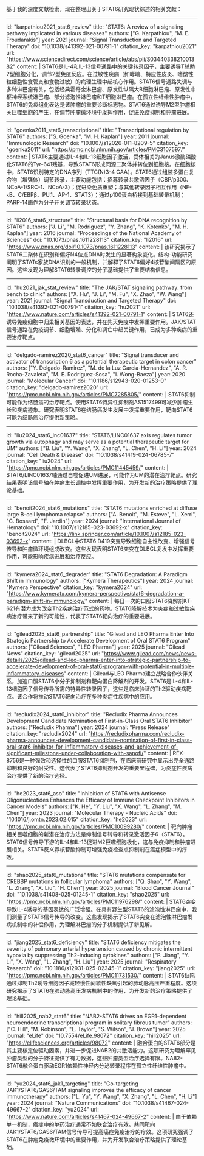 基于我的深度文献检索，现在整理出关于STAT6研究现状综述的相关文献：

----
id: "karpathiou2021_stat6_review"
title: "STAT6: A review of a signaling pathway implicated in various diseases"
authors: ["G. Karpathiou", "M. E. Froudarakis"]
year: 2021
journal: "Signal Transduction and Targeted Therapy"
doi: "10.1038/s41392-021-00791-1"
citation_key: "karpathiou2021"
url: "https://www.sciencedirect.com/science/article/abs/pii/S0344033821001382"
content: |
  STAT6是IL-4和IL-13信号通路中的关键转录因子，主要诱导T辅助2型细胞分化，调节2型免疫反应。在过敏性疾病（如哮喘、特应性皮炎、嗜酸性粒细胞性食管炎和食物过敏）的病理生理中起核心作用。STAT6信号通路失调与多种淋巴瘤有关，包括经典霍奇金淋巴瘤、原发性纵隔大B细胞淋巴瘤、原发性中枢神经系统淋巴瘤、部分滤泡性淋巴瘤和T细胞淋巴瘤。在孤立性纤维性肿瘤中，STAT6的免疫组化表达是该肿瘤的重要诊断标志物。STAT6通过诱导M2型肿瘤相关巨噬细胞的产生，在调节肿瘤微环境中发挥作用，促进免疫抑制和肿瘤进展。

----
id: "goenka2011_stat6_transcriptional"
title: "Transcriptional regulation by STAT6"
authors: ["S. Goenka", "M. H. Kaplan"]
year: 2011
journal: "Immunologic Research"
doi: "10.1007/s12026-011-8209-5"
citation_key: "goenka2011"
url: "https://pmc.ncbi.nlm.nih.gov/articles/PMC3107597/"
content: |
  STAT6主要通过IL-4和IL-13细胞因子激活，受体相关的Janus激酶磷酸化STAT6的Tyr-641残基，导致STAT6形成同源二聚体并转位到细胞核。在细胞核中，STAT6识别特定的DNA序列（TTC(N)3-4 GAA）。STAT6通过组装多蛋白复合物（增强体）调节转录，主要功能包括：招募转录共激活因子（CBP/p300、NCoA-1/SRC-1、NCoA-3）；促进染色质重塑；与其他转录因子相互作用（NF-κB、C/EBPβ、PU.1、AP-1、STAT3）；通过p100蛋白桥接到基础转录机制；PARP-14酶作为分子开关调节转录状态。

----
id: "li2016_stat6_structure"
title: "Structural basis for DNA recognition by STAT6"
authors: ["J. Li", "M. Rodriguez", "Y. Zhang", "K. Kotenko", "M. H. Kaplan"]
year: 2016
journal: "Proceedings of the National Academy of Sciences"
doi: "10.1073/pnas.1611228113"
citation_key: "li2016"
url: "https://www.pnas.org/doi/10.1073/pnas.1611228113"
content: |
  该研究揭示了STAT6二聚体在识别和偏好N4位点DNA时发生的显著构象变化。结构-功能研究阐明了STATs家族DNA识别的一般机制，并解释了STAT6偏好4核苷酸间隔区的原因。这些发现为理解STAT6转录调控的分子基础提供了重要结构信息。

----
id: "hu2021_jak_stat_review"
title: "The JAK/STAT signaling pathway: from bench to clinic"
authors: ["X. Hu", "J. Li", "M. Fu", "X. Zhao", "W. Wang"]
year: 2021
journal: "Signal Transduction and Targeted Therapy"
doi: "10.1038/s41392-021-00791-1"
citation_key: "hu2021"
url: "https://www.nature.com/articles/s41392-021-00791-1"
content: |
  STAT6还诱导免疫细胞中归巢相关基因的表达，并在先天免疫中发挥重要作用。JAK/STAT信号通路在免疫调节、细胞增殖、分化和凋亡中起关键作用，已成为多种疾病的重要治疗靶点。

----
id: "delgado-ramirez2020_stat6_cancer"
title: "Signal transducer and activator of transcription 6 as a potential therapeutic target in colon cancer"
authors: ["Y. Delgado-Ramirez", "M. de la Luz Garcia-Hernandez", "A. R. Rocha-Zavaleta", "M. E. Rodriguez-Sosa", "I. Wong-Baeza"]
year: 2020
journal: "Molecular Cancer"
doi: "10.1186/s12943-020-01253-0"
citation_key: "delgado-ramirez2020"
url: "https://pmc.ncbi.nlm.nih.gov/articles/PMC7285805/"
content: |
  STAT6抑制可能作为结肠癌的治疗靶点。使用STAT6特异性抑制剂AS1517499可减少肿瘤生长和疾病迹象。研究表明STAT6在结肠癌发生发展中发挥重要作用，靶向STAT6可能为结肠癌治疗提供新策略。

----
id: "liu2024_stat6_lnc01637"
title: "STAT6/LINC01637 axis regulates tumor growth via autophagy and may serve as a potential therapeutic target for UM"
authors: ["B. Liu", "Y. Wang", "X. Zhang", "L. Chen", "H. Li"]
year: 2024
journal: "Cell Death & Disease"
doi: "10.1038/s41419-024-06785-7"
citation_key: "liu2024"
url: "https://pmc.ncbi.nlm.nih.gov/articles/PMC11445459/"
content: |
  STAT6/LINC01637轴通过自噬促进UM进展，可能作为UM的潜在治疗靶点。研究结果表明该信号轴在肿瘤生长调控中发挥重要作用，为开发新的治疗策略提供了理论基础。

----
id: "benoit2024_stat6_mutations"
title: "STAT6 mutations enriched at diffuse large B-cell lymphoma relapse"
authors: ["A. Benoit", "M. Esteve", "L. Xerri", "C. Bossard", "F. Jardin"]
year: 2024
journal: "International Journal of Hematology"
doi: "10.1007/s12185-023-03692-x"
citation_key: "benoit2024"
url: "https://link.springer.com/article/10.1007/s12185-023-03692-x"
content: |
  DLBCL中STAT6 D419突变导致细胞自主性改变、增强信号传导和肿瘤微环境组成改变。这些发现表明STAT6突变在DLBCL复发中发挥重要作用，可能影响疾病进展和治疗反应。

----
id: "kymera2024_stat6_degrader"
title: "STAT6 Degradation: A Paradigm Shift in Immunology"
authors: ["Kymera Therapeutics"]
year: 2024
journal: "Kymera Perspective"
citation_key: "kymera2024"
url: "https://www.kymeratx.com/kymera-perspective/stat6-degradation-a-paradigm-shift-in-immunology/"
content: |
  每日一次的口服STAT6降解剂KT-621有潜力成为改变Th2疾病治疗范式的药物。STAT6降解技术为炎症和过敏性疾病治疗带来了新的可能性，代表了STAT6靶向治疗的重要进展。

----
id: "gilead2025_stat6_partnership"
title: "Gilead and LEO Pharma Enter Into Strategic Partnership to Accelerate Development of Oral STAT6 Program"
authors: ["Gilead Sciences", "LEO Pharma"]
year: 2025
journal: "Gilead News"
citation_key: "gilead2025"
url: "https://www.gilead.com/news/news-details/2025/gilead-and-leo-pharma-enter-into-strategic-partnership-to-accelerate-development-of-oral-stat6-program-with-potential-in-multiple-inflammatory-diseases"
content: |
  Gilead与LEO Pharma建立战略合作伙伴关系，加速口服STAT6小分子抑制剂和靶向蛋白降解剂的开发。STAT6是IL-4和IL-13细胞因子信号传导所需的特异性转录因子，这些是临床验证的Th2驱动疾病靶点。该合作将推动STAT6靶向治疗在多种炎症性疾病中的应用。

----
id: "recludix2024_stat6_inhibitor"
title: "Recludix Pharma Announces Development Candidate Nomination of First-in-Class Oral STAT6 Inhibitor"
authors: ["Recludix Pharma"]
year: 2024
journal: "Press Release"
citation_key: "recludix2024"
url: "https://recludixpharma.com/recludix-pharma-announces-development-candidate-nomination-of-first-in-class-oral-stat6-inhibitor-for-inflammatory-diseases-and-achievement-of-significant-milestone-under-collaboration-with-sanofi/"
content: |
  REX-8756是一种强效和选择性的口服STAT6抑制剂，在临床前研究中显示出完全通路抑制和良好的耐受性。这代表了STAT6抑制剂开发的重要里程碑，为炎症性疾病治疗提供了新的治疗选择。

----
id: "he2023_stat6_aso"
title: "Inhibition of STAT6 with Antisense Oligonucleotides Enhances the Efficacy of Immune Checkpoint Inhibitors in Cancer Models"
authors: ["K. He", "Y. Liu", "X. Wang", "L. Zhang", "M. Chen"]
year: 2023
journal: "Molecular Therapy - Nucleic Acids"
doi: "10.1016/j.omtn.2023.02.015"
citation_key: "he2023"
url: "https://pmc.ncbi.nlm.nih.gov/articles/PMC10099280/"
content: |
  靶向肿瘤相关巨噬细胞的新潜在治疗方法是抑制信号转导和转录激活因子6（STAT6）。STAT6信号传导下游的IL-4和IL-13促进M2巨噬细胞极化，这与免疫抑制和肿瘤进展相关。STAT6反义寡核苷酸抑制可增强免疫检查点抑制剂在癌症模型中的疗效。

----
id: "shao2025_stat6_mutations"
title: "STAT6 mutations compensate for CREBBP mutations in follicular lymphoma"
authors: ["Q. Shao", "Y. Wang", "L. Zhang", "X. Liu", "H. Chen"]
year: 2025
journal: "Blood Cancer Journal"
doi: "10.1038/s41408-025-01245-1"
citation_key: "shao2025"
url: "https://pmc.ncbi.nlm.nih.gov/articles/PMC11976298/"
content: |
  STAT6突变导致IL-4诱导的基因表达的广泛增强。在具有野生型STAT6的滤泡性淋巴瘤中，我们测量了STAT6信号传导的改变。这些发现揭示了STAT6突变在滤泡性淋巴瘤发病机制中的补偿作用，为理解淋巴瘤的分子机制提供了新见解。

----
id: "jiang2025_stat6_deficiency"
title: "STAT6 deficiency mitigates the severity of pulmonary arterial hypertension caused by chronic intermittent hypoxia by suppressing Th2-inducing cytokines"
authors: ["P. Jiang", "Y. Li", "X. Wang", "L. Zhang", "H. Liu"]
year: 2025
journal: "Respiratory Research"
doi: "10.1186/s12931-025-02345-1"
citation_key: "jiang2025"
url: "https://pmc.ncbi.nlm.nih.gov/articles/PMC11731530/"
content: |
  STAT6缺陷通过抑制Th2诱导细胞因子减轻慢性间歇性缺氧引起的肺动脉高压严重程度。这项研究揭示了STAT6在肺动脉高压发病机制中的作用，为开发新的治疗策略提供了理论基础。

----
id: "hill2025_nab2_stat6"
title: "NAB2-STAT6 drives an EGR1-dependent neuroendocrine transcriptional program in solitary fibrous tumor"
authors: ["C. Hill", "M. Robinson", "L. Taylor", "S. Wilson", "J. Brown"]
year: 2025
journal: "eLife"
doi: "10.7554/eLife.98072"
citation_key: "hill2025"
url: "https://elifesciences.org/articles/98072"
content: |
  融合蛋白的STAT6部分是其主要核定位驱动因素，并进一步促进NAB2的共激活能力。这项研究为理解罕见肿瘤类型的分子特征提供了有力数据，这些肿瘤类型治疗选择有限。NAB2-STAT6融合蛋白驱动EGR1依赖性神经内分泌转录程序在孤立性纤维性肿瘤中。

----
id: "yu2024_stat6_jak1_targeting"
title: "Co-targeting JAK1/STAT6/GAS6/TAM signaling improves the efficacy of cancer immunotherapy"
authors: ["L. Yu", "Y. Wang", "X. Zhang", "L. Chen", "H. Li"]
year: 2024
journal: "Nature Communications"
doi: "10.1038/s41467-024-49667-2"
citation_key: "yu2024"
url: "https://www.nature.com/articles/s41467-024-49667-2"
content: |
  由于依赖单一机制，癌症中的单药治疗通常不如联合治疗有效。共同靶向JAK1/STAT6/GAS6/TAM信号传导可提高癌症免疫治疗的疗效。这项研究强调了STAT6在肿瘤免疫微环境中的重要作用，并为开发联合治疗策略提供了理论基础。